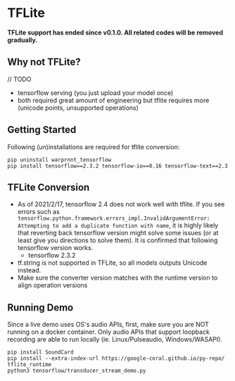 # TFLite
**TFLite support has ended since v0.1.0. All related codes will be removed gradually.**

## Why not TFLite?
// TODO
- tensorflow serving (you just upload your model once)
- both required great amount of engineering but tflite requires more (unicode points, unsupported operations)

## Getting Started
Following (un)installations are required for tflite conversion:
```shell
pip uninstall warprnnt_tensorflow
pip install tensorflow==2.3.2 tensorflow-io==0.16 tensorflow-text==2.3
```

## TFLite Conversion
- As of 2021/2/17, tensorflow 2.4 does not work well with tflite. If you see errors such as 
`tensorflow.python.framework.errors_impl.InvalidArgumentError: Attempting to add a duplicate function with name`,
it is highly likely that reverting back tensorflow version might solve some issues (or at least give you directions to solve them). It is confirmed that following tensorflow version works.
    - tensorflow 2.3.2
- tf.string is not supported in TFLite, so all models outputs Unicode instead.
- Make sure the converter version matches with the runtime version to align operation versions

## Running Demo
Since a live demo uses OS's audio APIs, first, make sure you are NOT running on a docker container. Only audio APIs that support loopback recording are able to run locally (ie. Linux/Pulseaudio, Windows/WASAPI).
```shell
pip install SoundCard
pip install --extra-index-url https://google-coral.github.io/py-repo/ tflite_runtime
python3 tensorflow/transducer_stream_demo.py
```